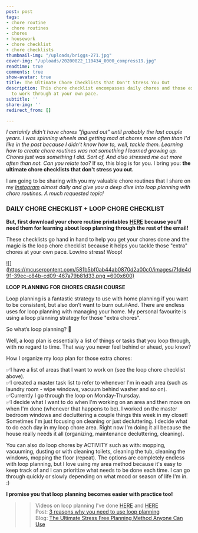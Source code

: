```yaml
---
post: post
tags:
- chore routine
- chore routines
- chores
- housework
- chore checklist
- chore checklists
thumbnail-img: "/uploads/briggs-271.jpg"
cover-img: "/uploads/20200822_110434_0000_compress19.jpg"
readtime: true
comments: true
show-avatar: true
title: The Ultimate Chore Checklists that Don't Stress You Out
description: This chore checklist encompasses daily chores and those extra chores
  to work through at your own pace.
subtitle: ''
share-img: ''
redirect_from: []

---
```

_I certainly didn't have chores "figured out" until probably the last couple years. I was spinning wheels and getting mad at chores more often than I'd like in the past because I didn't know how to, well, tackle them. Learning how to create chore routines was not something I learned growing up. Chores just was something I did. Sort of. And also stressed me out more often than not. Can you relate too?_ If so, this blog is for you. I bring you: **the ultimate chore checklists that don't stress you out.**

I am going to be sharing with you my valuable chore routines that I share on my [_Instagram_](http://www.instagram.com/simplehomemom) _almost daily and give you a deep dive into loop planning with chore routines. A much requested topic!_

### DAILY CHORE CHECKLIST + LOOP CHORE CHECKLIST

**But, first download your chore routine printables** [**HERE**](https://www.dropbox.com/s/o9dm86wv0ve6l0o/Chore%20Checklists%20SHM%20.pdf?dl=0) **because you'll need them for learning about loop planning through the rest of the email!**

These checklists go hand in hand to help you get your chores done and the magic is the loop chore checklist because it helps you tackle those "extra" chores at your own pace. Low/no stress! Woop!

[![](https://mcusercontent.com/581b5bf0ab44ab0870d2a00c0/images/71de4d91-39ec-c84b-cd09-467a79b81d33.png =600x600)](https://www.dropbox.com/s/o9dm86wv0ve6l0o/Chore%20Checklists%20SHM%20.pdf?dl=0)

**LOOP PLANNING FOR CHORES CRASH COURSE**

Loop planning is a fantastic strategy to use with home planning if you want to be consistent, but also don’t want to burn out.🔥And. There are endless uses for loop planning with managing your home. My personal favourite is using a loop planning strategy for those "extra chores".

So what’s loop planning? 🤷

Well, a loop plan is essentially a list of things or tasks that you loop through, with no regard to time. That way you never feel behind or ahead, you know?

How I organize my loop plan for those extra chores:

✅I have a list of areas that I want to work on (see the loop chore checklist above).  
✅I created a master task list to refer to whenever I'm in each area (such as laundry room - wipe windows, vacuum behind washer and so on).  
✅Currently I go through the loop on Monday-Thursday.  
✅I decide what I want to do when I'm working on an area and then move on when I'm done (whenever that happens to be). I worked on the master bedroom windows and decluttering a couple things this week in my closet! Sometimes I'm just focusing on cleaning or just decluttering. I decide what to do each day in my loop chore area. Right now I'm doing it all because the house really needs it all (organizing, maintenance decluttering, cleaning).

You can also do loop chores by ACTIVITY such as with: mopping, vacuuming, dusting or with cleaning toilets, cleaning the tub, cleaning the windows, mopping the floor (repeat). The options are completely endless with loop planning, but I love using my area method because it's easy to keep track of and I can prioritize what needs to be done each time. I can go through quickly or slowly depending on what mood or season of life I'm in. :)

**I promise you that loop planning becomes easier with practice too!**

> > Videos on loop planning I've done [HERE](https://www.instagram.com/p/CTzLnadj5OS/) and [HERE](https://www.instagram.com/p/CeElgpKJrsk/)  
> > Post: [3 reasons why you need to use loop planning](https://www.instagram.com/p/CeElgpKJrsk/)  
> > Blog: [The Ultimate Stress Free Planning Method Anyone Can Use](https://www.simplehomemom.com/the-ultimate-stress-free-planning-method-anyone-can-use/)